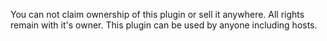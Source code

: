 You can not claim ownership of this plugin or sell it anywhere.
All rights remain with it's owner.
This plugin can be used by anyone including hosts.

